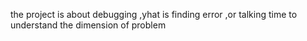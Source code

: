 the project is about debugging ,yhat is finding error ,or talking time to understand the dimension of problem
